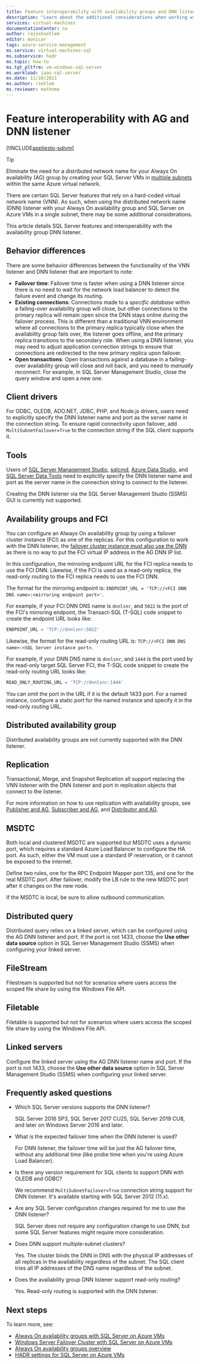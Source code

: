 ```yaml
---
title: Feature interoperability with availability groups and DNN listener
description: "Learn about the additional considerations when working with certain SQL Server features and a distributed network name (DNN) listener with an Always On availability group on SQL Server on Azure VMs. " 
services: virtual-machines
documentationCenter: na
author: rajeshsetlem
editor: monicar
tags: azure-service-management
ms.service: virtual-machines-sql
ms.subservice: hadr
ms.topic: how-to
ms.tgt_pltfrm: vm-windows-sql-server
ms.workload: iaas-sql-server
ms.date: 11/10/2021
ms.author: rsetlem
ms.reviewer: mathoma
---
```


# Feature interoperability with AG and DNN listener 
[!INCLUDE[appliesto-sqlvm](../../includes/appliesto-sqlvm.md)]

> [!TIP]
> Eliminate the need for a distributed network name for your Always On availability (AG) group by creating your SQL Server VMs in [multiple subnets](availability-group-manually-configure-prerequisites-tutorial-multi-subnet.md) within the same Azure virtual network.

There are certain SQL Server features that rely on a hard-coded virtual network name (VNN). As such, when using the distributed network name (DNN) listener with your Always On availability group and SQL Server on Azure VMs in a single subnet, there may be some additional considerations. 

This article details SQL Server features and interoperability with the availability group DNN listener. 

## Behavior differences

There are some behavior differences between the functionality of the VNN listener and DNN listener that are important to note: 

- **Failover time**: Failover time is faster when using a DNN listener since there is no need to wait for the network load balancer to detect the failure event and change its routing. 
- **Existing connections**: Connections made to a *specific database* within a failing-over availability group will close, but other connections to the primary replica will remain open since the DNN stays online during the failover process. This is different than a traditional VNN environment where all connections to the primary replica typically close when the availability group fails over, the listener goes offline, and the primary replica transitions to the secondary role. When using a DNN listener, you may need to adjust application connection strings to ensure that connections are redirected to the new primary replica upon failover.
- **Open transactions**: Open transactions against a database in a failing-over availability group will close and roll back, and you need to *manually* reconnect. For example, in SQL Server Management Studio, close the query window and open a new one. 

## Client drivers

For ODBC, OLEDB, ADO.NET, JDBC, PHP, and Node.js drivers, users need to explicitly specify the DNN listener name and port as the server name in the connection string. To ensure rapid connectivity upon failover, add `MultiSubnetFailover=True` to the connection string if the SQL client supports it. 

## Tools

Users of [SQL Server Management Studio](/sql/ssms/sql-server-management-studio-ssms), [sqlcmd](/sql/tools/sqlcmd-utility), [Azure Data Studio](/sql/azure-data-studio/what-is), and [SQL Server Data Tools](/sql/ssdt/sql-server-data-tools) need to explicitly specify the DNN listener name and port as the server name in the connection string to connect to the listener. 

Creating the DNN listener via the SQL Server Management Studio (SSMS) GUI is currently not supported. 


## Availability groups and FCI

You can configure an Always On availability group by using a failover cluster instance (FCI) as one of the replicas. For this configuration to work with the DNN listener, the [failover cluster instance must also use the DNN](failover-cluster-instance-distributed-network-name-dnn-configure.md) as there is no way to put the FCI virtual IP address in the AG DNN IP list. 

In this configuration, the mirroring endpoint URL for the FCI replica needs to use the FCI DNN. Likewise, if the FCI is used as a read-only replica, the read-only routing to the FCI replica needs to use the FCI DNN. 

The format for the mirroring endpoint is: `ENDPOINT_URL = 'TCP://<FCI DNN DNS name>:<mirroring endpoint port>'`. 

For example, if your FCI DNN DNS name is `dnnlsnr`, and `5022` is the port of the FCI's mirroring endpoint, the Transact-SQL (T-SQL) code snippet to create the endpoint URL looks like: 

```sql
ENDPOINT_URL = 'TCP://dnnlsnr:5022'
```

Likewise, the format for the read-only routing URL is: `TCP://<FCI DNN DNS name>:<SQL Server instance port>`. 

For example, if your DNN DNS name is `dnnlsnr`, and `1444` is the port used by the read-only target SQL Server FCI, the T-SQL code snippet to create the read-only routing URL looks like: 

```sql
READ_ONLY_ROUTING_URL = 'TCP://dnnlsnr:1444'
```

You can omit the port in the URL if it is the default 1433 port. For a named instance, configure a static port for the named instance and specify it in the read-only routing URL.  

## Distributed availability group

Distributed availability groups are not currently supported with the DNN listener. 

## Replication

Transactional, Merge, and Snapshot Replication all support replacing the VNN listener with the DNN listener and port in replication objects that connect to the listener. 

For more information on how to use replication with availability groups, see [Publisher and AG](/sql/database-engine/availability-groups/windows/configure-replication-for-always-on-availability-groups-sql-server), [Subscriber and AG](/sql/database-engine/availability-groups/windows/replication-subscribers-and-always-on-availability-groups-sql-server), and [Distributor and AG](/sql/relational-databases/replication/configure-distribution-availability-group).

## MSDTC

Both local and clustered MSDTC are supported but MSDTC uses a dynamic port, which requires a standard Azure Load Balancer to configure the HA port. As such, either the VM must use a standard IP reservation, or it cannot be exposed to the internet. 

Define two rules, one for the RPC Endpoint Mapper port 135, and one for the real MSDTC port. After failover, modify the LB rule to the new MSDTC port after it changes on the new node. 

If the MSDTC is local, be sure to allow outbound communication. 

## Distributed query 

Distributed query relies on a linked server, which can be configured using the AG DNN listener and port. If the port is not 1433, choose the **Use other data source** option in SQL Server Management Studio (SSMS) when configuring your linked server. 

## FileStream

Filestream is supported but not for scenarios where users access the scoped file share by using the Windows File API. 

## Filetable

Filetable is supported but not for scenarios where users access the scoped file share by using the Windows File API. 

## Linked servers

Configure the linked server using the AG DNN listener name and port. If the port is not 1433, choose the **Use other data source** option in SQL Server Management Studio (SSMS) when configuring your linked server. 


## Frequently asked questions


- Which SQL Server versions supports the DNN listener?

   SQL Server 2016 SP3, SQL Server 2017 CU25, SQL Server 2019 CU8, and later on Windows Server 2016 and later. 

- What is the expected failover time when the DNN listener is used?

   For DNN listener, the failover time will be just the AG failover time, without any additional time (like probe time when you're using Azure Load Balancer).

- Is there any version requirement for SQL clients to support DNN with OLEDB and ODBC?

   We recommend `MultiSubnetFailover=True` connection string support for DNN listener. It's available starting with SQL Server 2012 (11.x).

- Are any SQL Server configuration changes required for me to use the DNN listener? 

   SQL Server does not require any configuration change to use DNN, but some SQL Server features might require more consideration. 

- Does DNN support multiple-subnet clusters?

   Yes. The cluster binds the DNN in DNS with the physical IP addresses of all replicas in the availability regardless of the subnet. The SQL client tries all IP addresses of the DNS name regardless of the subnet. 

- Does the availability group DNN listener support read-only routing? 

   Yes. Read-only routing is supported with the DNN listener. 


## Next steps

To learn more, see:

- [Always On availability groups with SQL Server on Azure VMs](availability-group-overview.md)
- [Windows Server Failover Cluster with SQL Server on Azure VMs](hadr-windows-server-failover-cluster-overview.md)
- [Always On availability groups overview](/sql/database-engine/availability-groups/windows/overview-of-always-on-availability-groups-sql-server)
- [HADR settings for SQL Server on Azure VMs](hadr-cluster-best-practices.md)


